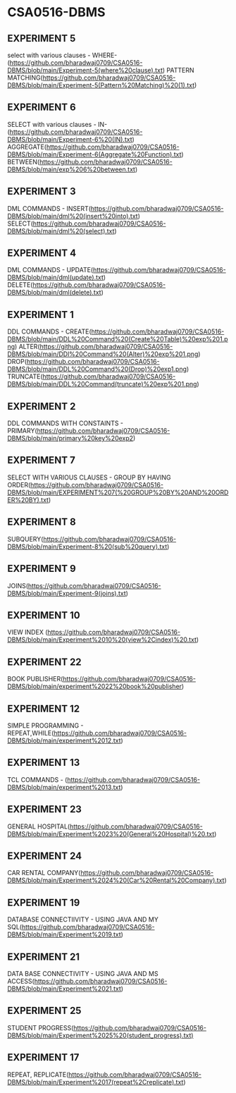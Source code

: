 # CSA0516-DBMS
## EXPERIMENT 5 
select with various clauses - WHERE-(https://github.com/bharadwaj0709/CSA0516-DBMS/blob/main/Experiment-5(where%20clause).txt)
                           PATTERN MATCHING(https://github.com/bharadwaj0709/CSA0516-DBMS/blob/main/Experiment-5(Pattern%20Matching)%20(1).txt)
## EXPERIMENT 6
SELECT with various clauses - IN-(https://github.com/bharadwaj0709/CSA0516-DBMS/blob/main/Experiment-6%20(IN).txt)
                              AGGREGATE(https://github.com/bharadwaj0709/CSA0516-DBMS/blob/main/Experiment-6(Aggregate%20Function).txt)
                              BETWEEN(https://github.com/bharadwaj0709/CSA0516-DBMS/blob/main/exp%206%20between.txt)
## EXPERIMENT 3
DML COMMANDS - INSERT(https://github.com/bharadwaj0709/CSA0516-DBMS/blob/main/dml%20(insert%20into).txt)
               SELECT(https://github.com/bharadwaj0709/CSA0516-DBMS/blob/main/dml%20(select).txt)
## EXPERIMENT 4
DML COMMANDS - UPDATE(https://github.com/bharadwaj0709/CSA0516-DBMS/blob/main/dml(update).txt)
               DELETE(https://github.com/bharadwaj0709/CSA0516-DBMS/blob/main/dml(delete).txt)
## EXPERIMENT 1
DDL COMMANDS - CREATE(https://github.com/bharadwaj0709/CSA0516-DBMS/blob/main/DDL%20Command%20(Create%20Table)%20exp%201.png)
               ALTER(https://github.com/bharadwaj0709/CSA0516-DBMS/blob/main/DDl%20Command%20(Alter)%20exp%201.png)
               DROP(https://github.com/bharadwaj0709/CSA0516-DBMS/blob/main/DDL%20Command%20(Drop)%20exp1.png)
               TRUNCATE(https://github.com/bharadwaj0709/CSA0516-DBMS/blob/main/DDL%20Command(truncate)%20exp%201.png)
## EXPERIMENT 2
DDL COMMANDS WITH CONSTAINTS - PRIMARY(https://github.com/bharadwaj0709/CSA0516-DBMS/blob/main/primary%20key%20exp2)
## EXPERIMENT 7
SELECT WITH VARIOUS CLAUSES - GROUP BY HAVING ORDER(https://github.com/bharadwaj0709/CSA0516-DBMS/blob/main/EXPERIMENT%207(%20GROUP%20BY%20AND%20ORDER%20BY).txt)
## EXPERIMENT 8
SUBQUERY(https://github.com/bharadwaj0709/CSA0516-DBMS/blob/main/Experiment-8%20(sub%20query).txt)
## EXPERIMENT 9
JOINS(https://github.com/bharadwaj0709/CSA0516-DBMS/blob/main/Experiment-9(joins).txt)
## EXPERIMENT 10 
VIEW INDEX (https://github.com/bharadwaj0709/CSA0516-DBMS/blob/main/Experiment%2010%20(view%2Cindex)%20.txt)
## EXPERIMENT 22
BOOK PUBLISHER(https://github.com/bharadwaj0709/CSA0516-DBMS/blob/main/experiment%2022%20book%20publisher)
## EXPERIMENT 12
SIMPLE PROGRAMMING - REPEAT,WHILE(https://github.com/bharadwaj0709/CSA0516-DBMS/blob/main/experiment%2012.txt)
## EXPERIMENT 13
TCL COMMANDS - (https://github.com/bharadwaj0709/CSA0516-DBMS/blob/main/experiment%2013.txt)
## EXPERIMENT 23
GENERAL HOSPITAL(https://github.com/bharadwaj0709/CSA0516-DBMS/blob/main/Experiment%2023%20(General%20Hospital)%20.txt)
## EXPERIMENT 24
CAR RENTAL COMPANY(https://github.com/bharadwaj0709/CSA0516-DBMS/blob/main/Experiment%2024%20(Car%20Rental%20Company).txt)
## EXPERIMENT 19
DATABASE CONNECTIIVITY - USING JAVA AND MY SQL(https://github.com/bharadwaj0709/CSA0516-DBMS/blob/main/Experiment%2019.txt)
## EXPERIMENT 21
DATA BASE CONNECTIVITY - USING JAVA AND MS ACCESS(https://github.com/bharadwaj0709/CSA0516-DBMS/blob/main/Experiment%2021.txt)
## EXPERIMENT 25
STUDENT PROGRESS(https://github.com/bharadwaj0709/CSA0516-DBMS/blob/main/Experiment%2025%20(student_progress).txt)
## EXPERIMENT 17
REPEAT, REPLICATE(https://github.com/bharadwaj0709/CSA0516-DBMS/blob/main/Experiment%2017(repeat%2Creplicate).txt)


